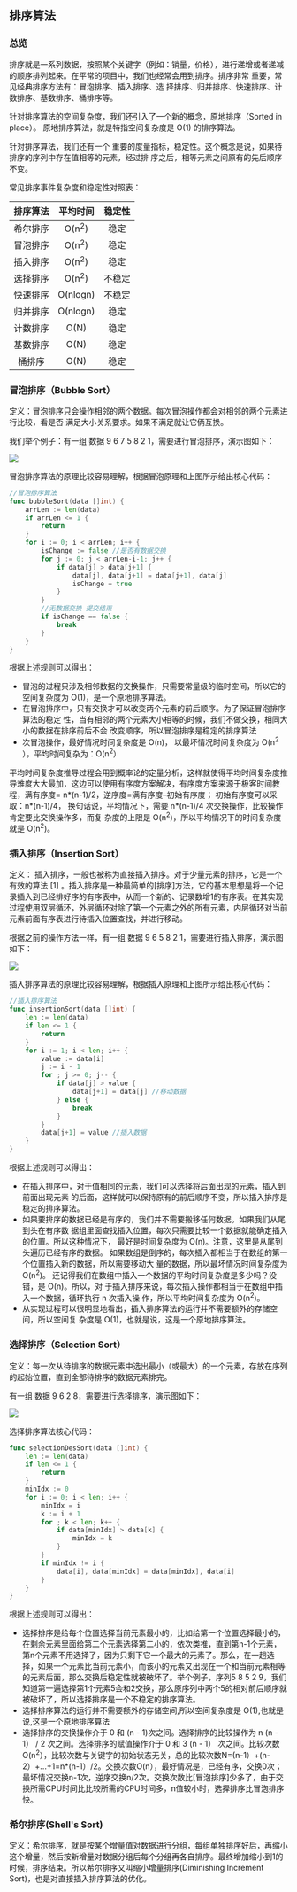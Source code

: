 ## 排序算法

### 总览

排序就是一系列数据，按照某个关键字（例如：销量，价格），进行递增或者递减的顺序排列起来。在平常的项目中，我们也经常会用到排序。排序非常 重要，常见经典排序方法有：冒泡排序、插入排序、选 择排序、归并排序、快速排序、计数排序、基数排序、桶排序等。

针对排序算法的空间复杂度，我们还引入了一个新的概念，原地排序（Sorted in place）。 原地排序算法，就是特指空间复杂度是 O(1) 的排序算法。

针对排序算法，我们还有一个 重要的度量指标，稳定性。这个概念是说，如果待排序的序列中存在值相等的元素，经过排 序之后，相等元素之间原有的先后顺序不变。

常见排序事件复杂度和稳定性对照表：

| 排序算法 |     平均时间     | 稳定性 |
| :------: | :--------------: | :----: |
| 希尔排序 | O(n<sup>2</sup>) |  稳定  |
| 冒泡排序 | O(n<sup>2</sup>) |  稳定  |
| 插入排序 | O(n<sup>2</sup>) |  稳定  |
| 选择排序 | O(n<sup>2</sup>) | 不稳定 |
| 快速排序 |     O(nlogn)     | 不稳定 |
| 归并排序 |     O(nlogn)     |  稳定  |
| 计数排序 |       O(N)       |  稳定  |
| 基数排序 |       O(N)       |  稳定  |
|  桶排序  |       O(N)       |  稳定  |

### 冒泡排序（Bubble Sort）

定义：冒泡排序只会操作相邻的两个数据。每次冒泡操作都会对相邻的两个元素进行比较，看是否 满足大小关系要求。如果不满足就让它俩互换。

我们举个例子：有一组 数据 9 6 7 5 8 2 1，需要进行冒泡排序，演示图如下：

![](https://myvoice1.oss-cn-beijing.aliyuncs.com/github/sjjg/maopao.jpg)

冒泡排序算法的原理比较容易理解，根据冒泡原理和上图所示给出核心代码：

```go
//冒泡排序算法
func bubbleSort(data []int) {
	arrLen := len(data)
	if arrLen <= 1 {
		return
	}
	for i := 0; i < arrLen; i++ {
		isChange := false //是否有数据交换
		for j := 0; j < arrLen-i-1; j++ {
			if data[j] > data[j+1] {
				data[j], data[j+1] = data[j+1], data[j]
				isChange = true
			}
		}
		//无数据交换 提交结束
		if isChange == false {
			break
		}
	}
}
```

根据上述规则可以得出：

- 冒泡的过程只涉及相邻数据的交换操作，只需要常量级的临时空间，所以它的空间复杂度为 O(1)，是一个原地排序算法。
- 在冒泡排序中，只有交换才可以改变两个元素的前后顺序。为了保证冒泡排序算法的稳定 性，当有相邻的两个元素大小相等的时候，我们不做交换，相同大小的数据在排序前后不会 改变顺序，所以冒泡排序是稳定的排序算法
- 次冒泡操作，最好情况时间复杂度是 O(n)， 以最坏情况时间复杂度为 O(n<sup>2</sup> ），平均时间复杂为：O(n<sup>2</sup>）

平均时间复杂度推导过程会用到概率论的定量分析，这样就使得平均时间复杂度推导难度大大最加，这边可以使用有序度方案解决，有序度方案来源于极客时间教程，满有序度= n*(n-1)/2，逆序度=满有序度–初始有序度； 初始有序度可以采取：n*(n-1)/4， 换句话说，平均情况下，需要 n*(n-1)/4 次交换操作，比较操作肯定要比交换操作多，而复 杂度的上限是 O(n<sup>2</sup>)，所以平均情况下的时间复杂度就是 O(n<sup>2</sup>)。

### 插入排序（Insertion Sort）

定义： 插入排序，一般也被称为直接插入排序。对于少量元素的排序，它是一个有效的算法 [1] 。插入排序是一种最简单的[排序]方法，它的基本思想是将一个记录插入到已经排好序的有序表中，从而一个新的、记录数增1的有序表。在其实现过程使用双层循环，外层循环对除了第一个元素之外的所有元素，内层循环对当前元素前面有序表进行待插入位置查找，并进行移动。

根据之前的操作方法一样，有一组 数据  9 6 5 8 2 1，需要进行插入排序，演示图如下：

![](https://myvoice1.oss-cn-beijing.aliyuncs.com/github/sjjg/zjpx.jpg)

插入排序算法的原理比较容易理解，根据插入原理和上图所示给出核心代码：

```go
//插入排序算法
func insertionSort(data []int) {
	len := len(data)
	if len <= 1 {
		return
	}
	for i := 1; i < len; i++ {
		value := data[i]
		j := i - 1
		for ; j >= 0; j-- {
			if data[j] > value {
				data[j+1] = data[j] //移动数据
			} else {
				break
			}
		}
		data[j+1] = value //插入数据
	}
}
```

根据上述规则可以得出：

- 在插入排序中，对于值相同的元素，我们可以选择将后面出现的元素，插入到前面出现元素 的后面，这样就可以保持原有的前后顺序不变，所以插入排序是稳定的排序算法。
- 如果要排序的数据已经是有序的，我们并不需要搬移任何数据。如果我们从尾到头在有序数 据组里面查找插入位置，每次只需要比较一个数据就能确定插入的位置。所以这种情况下， 最好是时间复杂度为 O(n)。注意，这里是从尾到头遍历已经有序的数据。
  如果数组是倒序的，每次插入都相当于在数组的第一个位置插入新的数据，所以需要移动大 量的数据，所以最坏情况时间复杂度为 O(n<sup>2</sup>)。
  还记得我们在数组中插入一个数据的平均时间复杂度是多少吗？没错，是 O(n)。所以，对 于插入排序来说，每次插入操作都相当于在数组中插入一个数据，循环执行 n 次插入操 作，所以平均时间复杂度为 O(n<sup>2</sup>)。
- 从实现过程可以很明显地看出，插入排序算法的运行并不需要额外的存储空间，所以空间复 杂度是 O(1)，也就是说，这是一个原地排序算法。

### 选择排序（Selection Sort）

定义：每一次从待排序的数据元素中选出最小（或最大）的一个元素，存放在序列的起始位置，直到全部待排序的数据元素排完。

有一组 数据  9 6 2 8，需要进行选择排序，演示图如下：

![](https://myvoice1.oss-cn-beijing.aliyuncs.com/github/sjjg/select_sort.jpg)

选择排序算法核心代码：

```go
func selectionDesSort(data []int) {
	len := len(data)
	if len <= 1 {
		return
	}
	minIdx := 0
	for i := 0; i < len; i++ {
		minIdx = i
		k := i + 1
		for ; k < len; k++ {
			if data[minIdx] > data[k] {
				minIdx = k
			}
		}
		if minIdx != i {
			data[i], data[minIdx] = data[minIdx], data[i]
		}
	}
}
```

根据上述规则可以得出：

- 选择排序是给每个位置选择当前元素最小的，比如给第一个位置选择最小的，在剩余元素里面给第二个元素选择第二小的，依次类推，直到第n-1个元素，第n个元素不用选择了，因为只剩下它一个最大的元素了。那么，在一趟选择，如果一个元素比当前元素小，而该小的元素又出现在一个和当前元素相等的元素后面，那么交换后稳定性就被破坏了。举个例子，序列5 8 5 2 9，我们知道第一遍选择第1个元素5会和2交换，那么原序列中两个5的相对前后顺序就被破坏了，所以选择排序是一个不稳定的排序算法。
- 选择排序算法的运行并不需要额外的存储空间,所以空间复杂度是 O(1),也就是说,这是一个原地排序算法
- 选择排序的交换操作介于 0 和 (n - 1)次之间。选择排序的比较操作为 n (n - 1） / 2 次之间。选择排序的赋值操作介于 0 和 3 (n - 1） 次之间。比较次数O(n<sup>2</sup>），比较次数与关键字的初始状态无关，总的比较次数N=(n-1）+(n-2）+...+1=n*(n-1）/2。交换次数O(n），最好情况是，已经有序，交换0次；最坏情况交换n-1次，逆序交换n/2次。交换次数比[冒泡排序]少多了，由于交换所需CPU时间比比较所需的CPU时间多，n值较小时，选择排序比冒泡排序快。

### 希尔排序(Shell's Sort)

定义：希尔排序，就是按某个增量值对数据进行分组，每组单独排序好后，再缩小这个增量，然后按新增量对数据分组后每个分组再各自排序。最终增加缩小到1的时候，排序结束。所以希尔排序又叫缩小增量排序(Diminishing Increment Sort)，也是对直接插入排序算法的优化。

